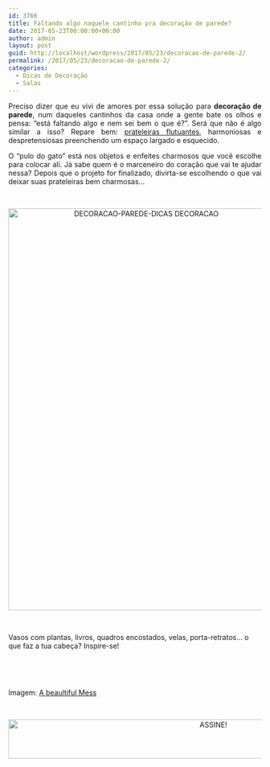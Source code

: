 ```yaml
---
id: 3766
title: Faltando algo naquele cantinho pra decoração de parede?
date: 2017-05-23T00:00:00+00:00
author: admin
layout: post
guid: http://localhost/wordpress/2017/05/23/decoracao-de-parede-2/
permalink: /2017/05/23/decoracao-de-parede-2/
categories:
  - Dicas de Decoração
  - Salas
---
```

<p align="justify">
  Preciso dizer que eu vivi de amores por essa solução para <strong>decoração de parede</strong>, num daqueles cantinhos da casa onde a gente bate os olhos e pensa: “está faltando algo e nem sei bem o que é?”. Será que não é algo similar a isso? Repare bem: <a href="http://www.trololodemulher.com.br/2015/07/29/prateleiras-flutuantes/" target="_blank">prateleiras flutuantes</a>, harmoniosas e despretensiosas preenchendo um espaço largado e esquecido.
</p>

<p align="justify">
  O “pulo do gato” está nos objetos e enfeites charmosos que você escolhe para colocar ali. Já sabe quem é o marceneiro do coração que vai te ajudar nessa? Depois que o projeto for finalizado, divirta-se escolhendo o que vai deixar suas prateleiras bem charmosas…
</p>

&nbsp;

<p align="center">
  <a href="http://www.decoracaodacasa.com/blog/wp-content/uploads/2015/05/DECORACAO-PAREDE-DICAS-DECORACAO.jpg"><img class="alignnone size-full wp-image-2515" src="http://www.decoracaodacasa.com/blog/wp-content/uploads/2015/05/DECORACAO-PAREDE-DICAS-DECORACAO.jpg" alt="DECORACAO-PAREDE-DICAS DECORACAO" width="533" height="800" /></a>
</p>

&nbsp;

Vasos com plantas, livros, quadros encostados, velas, porta-retratos… o que faz a tua cabeça? Inspire-se!

&nbsp;

&nbsp;

Imagem: <a href="http://www.abeautifulmess.com/" target="_blank">A beaultiful Mess</a>

&nbsp;

<p align="center">
  <a href="http://feedburner.google.com/fb/a/mailverify?uri=blogbichafemea&loc=pt_BR" target="_blank"><img class="alignnone size-full wp-image-10439" src="http://www.trololodemulher.com.br/blog/wp-content/uploads/2014/09/ASSINE.png" alt="ASSINE!" width="800" height="78" /></a>
</p>